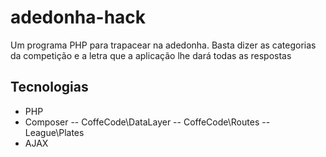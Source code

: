 # adedonha-hack
Um programa PHP para trapacear na adedonha. Basta dizer as categorias da competição e a letra que a aplicação lhe dará todas as respostas

## Tecnologias

- PHP
- Composer 
  -- CoffeCode\DataLayer
  -- CoffeCode\Routes
  -- League\Plates
- AJAX
